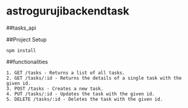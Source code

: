 # astrogurujibackendtask

##tasks_api

##Project Setup
```
npm install
```
##functionalities
```
1. GET /tasks - Returns a list of all tasks.
2. GET /tasks/:id - Returns the details of a single task with the given id.
3. POST /tasks - Creates a new task.
4. PUT /tasks/:id - Updates the task with the given id.
5. DELETE /tasks/:id - Deletes the task with the given id.
```

